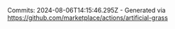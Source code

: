 Commits: 2024-08-06T14:15:46.295Z - Generated via https://github.com/marketplace/actions/artificial-grass
<br>
